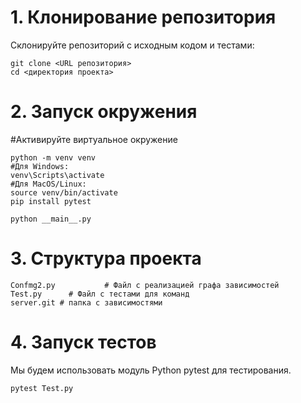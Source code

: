 # 1. Клонирование репозитория
Склонируйте репозиторий с исходным кодом и тестами:
```
git clone <URL репозитория>
cd <директория проекта>
```

# 2. Запуск окружения
#Активируйте виртуальное окружение
```
python -m venv venv
#Для Windows:
venv\Scripts\activate
#Для MacOS/Linux:
source venv/bin/activate
pip install pytest

python __main__.py
```

# 3. Структура проекта
```
Confmg2.py           # Файл с реализацией графа зависимостей
Test.py      # Файл с тестами для команд
server.git # папка с зависимостями
```

# 4. Запуск тестов
Мы будем использовать модуль Python pytest для тестирования.
```
pytest Test.py
```
